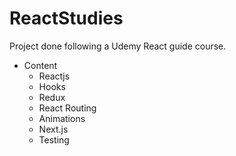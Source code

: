 # ReactStudies
Project done following a Udemy React guide course.

 - Content 
    - Reactjs
    - Hooks
    - Redux
    - React Routing
    - Animations
    - Next.js
    - Testing

